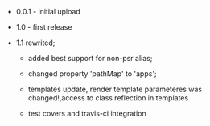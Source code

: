  - 0.0.1 - initial upload

 - 1.0 - first release

 - 1.1 rewrited;

    - added best support for non-psr alias;

    - changed property 'pathMap' to 'apps';

    - templates update, render template parameteres was changed!,access to class reflection in templates

    - test covers and travis-ci integration
